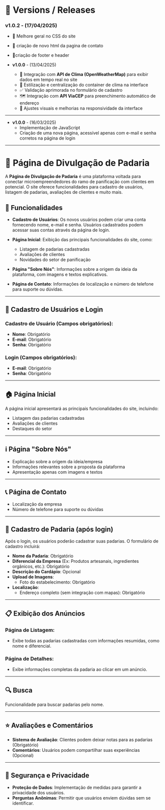 # 📌 Versions / Releases

### **v1.0.2** - (17/04/2025)
- 🎨 Melhore geral no CSS do site
- 🎨 criação de novo html da pagina de contato
- 🎨criação de footer e header


- **v1.0.0** - (13/04/2025)
  - 🔄 Integração com **API de Clima (OpenWeatherMap)** para exibir dados em tempo real no site
  - 🎨 Estilização e centralização do container de clima na interface
  - ✅ Validação aprimorada no formulário de cadastro
  - 🗺️ Integração com **API ViaCEP** para preenchimento automático de endereço
  - 🧱 Ajustes visuais e melhorias na responsividade da interface

---
- **v1.0.0** - (16/03/2025)
  - Implementação de JavaScript
  - Criação de uma nova página, acessível apenas com e-mail e senha corretos na página de login

---

# 📖 Página de Divulgação de Padaria

A **Página de Divulgação de Padaria** é uma plataforma voltada para conectar microempreendedores do ramo de panificação com clientes em potencial. O site oferece funcionalidades para cadastro de usuários, listagem de padarias, avaliações de clientes e muito mais.

## 🔑 Funcionalidades

- **Cadastro de Usuários**: Os novos usuários podem criar uma conta fornecendo nome, e-mail e senha. Usuários cadastrados podem acessar suas contas através da página de login.
  
- **Página Inicial**: Exibição das principais funcionalidades do site, como:
  - Listagem de padarias cadastradas
  - Avaliações de clientes
  - Novidades do setor de panificação

- **Página "Sobre Nós"**: Informações sobre a origem da ideia da plataforma, com imagens e textos explicativos.

- **Página de Contato**: Informações de localização e número de telefone para suporte ou dúvidas.

---

## 📝 Cadastro de Usuários e Login

### Cadastro de Usuário (Campos obrigatórios):
- **Nome**: Obrigatório
- **E-mail**: Obrigatório
- **Senha**: Obrigatório

### Login (Campos obrigatórios):
- **E-mail**: Obrigatório
- **Senha**: Obrigatório

---

## 🏠 Página Inicial

A página inicial apresentará as principais funcionalidades do site, incluindo:
- Listagem das padarias cadastradas
- Avaliações de clientes
- Destaques do setor

---

## ℹ️ Página "Sobre Nós"

- Explicação sobre a origem da ideia/empresa
- Informações relevantes sobre a proposta da plataforma
- Apresentação apenas com imagens e textos

---

## 📞 Página de Contato

- Localização da empresa
- Número de telefone para suporte ou dúvidas

---

## 🍞 Cadastro de Padaria (após login)

Após o login, os usuários poderão cadastrar suas padarias. O formulário de cadastro incluirá:

- **Nome da Padaria**: Obrigatório
- **Diferencial da Empresa** (Ex: Produtos artesanais, ingredientes orgânicos, etc.): Obrigatório
- **Descrição do Cardápio**: Opcional
- **Upload de Imagens**:
  - Foto do estabelecimento: Obrigatório
- **Localização**:
  - Endereço completo (sem integração com mapas): Obrigatório

---

## 📋 Exibição dos Anúncios

### Página de Listagem:
- Exibe todas as padarias cadastradas com informações resumidas, como nome e diferencial.

### Página de Detalhes:
- Exibe informações completas da padaria ao clicar em um anúncio.

---

## 🔍 Busca

Funcionalidade para buscar padarias pelo nome.

---

## ⭐ Avaliações e Comentários

- **Sistema de Avaliação**: Clientes podem deixar notas para as padarias (Obrigatório)
- **Comentários**: Usuários podem compartilhar suas experiências (Opcional)

---

## 🔐 Segurança e Privacidade

- **Proteção de Dados**: Implementação de medidas para garantir a privacidade dos usuários.
- **Perguntas Anônimas**: Permitir que usuários enviem dúvidas sem se identificar.

